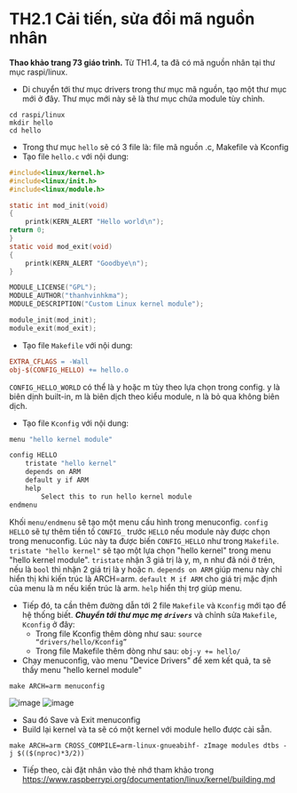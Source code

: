 # TH2.1 Cải tiến, sửa đổi mã nguồn nhân
**Thao khảo trang 73 giáo trình.**
Từ TH1.4, ta đã có mã nguồn nhân tại thư mục raspi/linux.
- Di chuyển tới thư mục drivers trong thư mục mã nguồn, tạo một thư mục mới ở đây. Thư mục mới này sẽ là thư mục chứa module tùy chỉnh.
```shell
cd raspi/linux
mkdir hello
cd hello
```
- Trong thư mục `hello` sẽ có 3 file là: file mã nguồn .c, Makefile và Kconfig
- Tạo file `hello.c` với nội dung:
```c
#include<linux/kernel.h>
#include<linux/init.h>
#include<linux/module.h>

static int mod_init(void)
{
    printk(KERN_ALERT "Hello world\n");
return 0;
}
static void mod_exit(void)
{
    printk(KERN_ALERT "Goodbye\n");
}

MODULE_LICENSE("GPL");
MODULE_AUTHOR("thanhvinhkma");
MODULE_DESCRIPTION("Custom Linux kernel module");

module_init(mod_init);
module_exit(mod_exit);
```
- Tạo file `Makefile` với nội dung:
```Makefile
EXTRA_CFLAGS = -Wall
obj-$(CONFIG_HELLO) += hello.o
```
`CONFIG_HELLO_WORLD` có thể là y hoặc m tùy theo lựa chọn trong config. y là biên dịnh built-in, m là biên dịch theo kiểu module, n là bỏ qua không biên dịch.
- Tạo file `Kconfig` với nội dung:
```Makefile
menu "hello kernel module"

config HELLO
    tristate "hello kernel"
    depends on ARM
    default y if ARM
    help
        Select this to run hello kernel module
endmenu
```
Khối `menu/endmenu` sẽ tạo một menu cấu hình trong menuconfig. `config HELLO` sẽ tự thêm tiền tố `CONFIG_` trước `HELLO` nếu module này được chọn trong menuconfig. Lúc này ta được biến `CONFIG_HELLO` như trong `Makefile`. `tristate "hello kernel"` sẽ tạo một lựa chọn "hello kernel" trong menu "hello kernel module". `tristate` nhận 3 giá trị là y, m, n như đã nói ở trên, nếu là `bool` thì nhận 2 giá trị là y hoặc n. `depends on ARM` giúp menu này chỉ hiển thị khi kiến trúc là ARCH=arm. `default M if ARM` cho giá trị mặc định của menu là m nếu kiến trúc là arm. `help` hiển thị trợ giúp menu.
- Tiếp đó, ta cần thêm đường dẫn tới 2 file `Makefile` và `Kconfig` mới tạo để hệ thống biết. ***Chuyển tới thư mục mẹ `drivers`*** và chỉnh sửa `Makefile`, `Kconfig` ở đây:
    - Trong file Kconfig thêm dòng như sau:
`source “drivers/hello/Kconfig”`
    - Trong file Makefile thêm dòng như sau:
`obj-y += hello/`
- Chạy menuconfig, vào menu "Device Drivers" để xem kết quả, ta sẽ thấy menu "hello kernel module"
```shell
make ARCH=arm menuconfig
```
![image](https://user-images.githubusercontent.com/29064137/117946208-48c04500-b339-11eb-91b7-1eeb036e0e35.png)
![image](https://user-images.githubusercontent.com/29064137/117946313-64c3e680-b339-11eb-9c8d-fb07f2f89d85.png)

- Sau đó Save và Exit menuconfig
- Build lại kernel và ta sẽ có một kernel với module hello được cài sẵn.
```shell
make ARCH=arm CROSS_COMPILE=arm-linux-gnueabihf- zImage modules dtbs -j $(($(nproc)*3/2))
```
- Tiếp theo, cài đặt nhân vào thẻ nhớ tham khảo trong https://www.raspberrypi.org/documentation/linux/kernel/building.md
